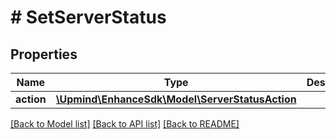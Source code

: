 # # SetServerStatus

## Properties

Name | Type | Description | Notes
------------ | ------------- | ------------- | -------------
**action** | [**\Upmind\EnhanceSdk\Model\ServerStatusAction**](ServerStatusAction.md) |  |

[[Back to Model list]](../../README.md#models) [[Back to API list]](../../README.md#endpoints) [[Back to README]](../../README.md)
